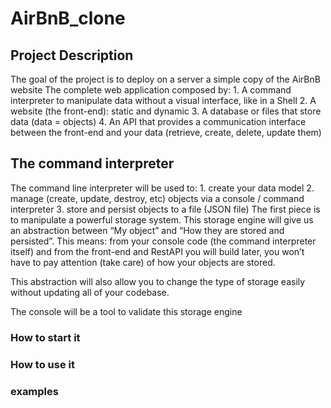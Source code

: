 # AirBnB_clone
## Project Description
The goal of the project is to deploy on a server a simple copy of the AirBnB website
The complete web application composed by:
    1. A command interpreter to manipulate data without a visual interface, like in a Shell
    2. A website (the front-end): static and dynamic
    3. A database or files that store data (data = objects)
    4. An API that provides a communication interface between the front-end and your data (retrieve, create, delete, update them)

## The command interpreter
The command line interpreter will be used to:
    1. create your data model
    2. manage (create, update, destroy, etc) objects via a console / command interpreter
    3. store and persist objects to a file (JSON file)
The first piece is to manipulate a powerful storage system.
This storage engine will give us an abstraction between “My object” and “How they are stored and persisted”.
This means: from your console code (the command interpreter itself) and from the front-end and RestAPI you will build later, you won’t have to pay attention (take care) of how your objects are stored.

This abstraction will also allow you to change the type of storage easily without updating all of your codebase.

The console will be a tool to validate this storage engine

### How to start it
### How to use it
### examples
